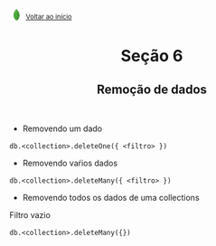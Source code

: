 <div align="left">
  <img src="https://raw.githubusercontent.com/devicons/devicon/master/icons/mongodb/mongodb-original.svg" width=25>
  <sup><a href="https://github.com/joaovictornsv/curso_mongodb">Voltar ao início</a></sup>
</div>

<div align="center">
  <h1>Seção 6</h1>
  <h2>Remoção de dados</h2>
</div>

<br/>

- Removendo um dado
```
db.<collection>.deleteOne({ <filtro> })
```


- Removendo vaŕios dados
```
db.<collection>.deleteMany({ <filtro> })
```

- Removendo todos os dados de uma collections

Filtro vazio
```
db.<collection>.deleteMany({})
```